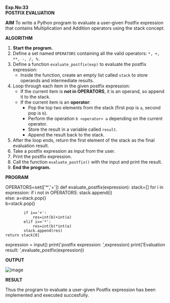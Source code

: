 **Exp.No:33  
POSTFIX EVALUATION**

**AIM** 
To write a Python program to evaluate a user-given Postfix expression that contains Multiplication and Addition operators using the stack concept.

**ALGORITHM**

1. **Start the program.**
2. Define a set named `OPERATORS` containing all the valid operators: `*, +, **, -, /, %`.
3. Define a function `evaluate_postfix(exp)` to evaluate the postfix expression:
   - Inside the function, create an empty list called `stack` to store operands and intermediate results.
4. Loop through each item in the given postfix expression:
   - If the current item is **not in OPERATORS**, it is an operand, so append it to the stack.
   - If the current item is an **operator**:
     - Pop the top two elements from the stack (first pop is `a`, second pop is `b`).
     - Perform the operation `b <operator> a` depending on the current operator.
     - Store the result in a variable called `result`.
     - Append the result back to the stack.
5. After the loop ends, return the first element of the stack as the final evaluation result.
6. Take a postfix expression as input from the user.
7. Print the postfix expression.
8. Call the function `evaluate_postfix()` with the input and print the result.
9. **End the program.**



**PROGRAM**

OPERATORS=set(['*','+']) 
def evaluate_postfix(expression):
    stack=[]
    for i in expression:
        if i not in OPERATORS:
            stack.append(i)  
        else:
            a=stack.pop()  
            b=stack.pop()
        
            if i=='+':
                res=int(b)+int(a)  
            elif i=='*':
                res=int(b)*int(a)
            stack.append(res) 
    return stack[0]
expression = input()
print('postfix expression: ',expression)
print('Evaluation result: ',evaluate_postfix(expression))


**OUTPUT**

![image](https://github.com/user-attachments/assets/69cee33e-9ef9-4acc-9397-881217802555)


**RESULT**

Thus the program to evaluate a user-given Postfix expression has been implemented and executed succesfully.

